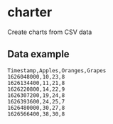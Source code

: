 # charter
Create charts from CSV data

## Data example

```
Timestamp,Apples,Oranges,Grapes
1626048000,10,23,8
1626134400,11,21,8
1626220800,14,22,9
1626307200,19,24,8
1626393600,24,25,7
1626480000,30,27,8
1626566400,38,30,8
```
